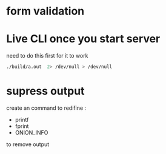 # form validation


# Live CLI once you start server

need to do this first for it to work
```sh
./build/a.out  2> /dev/null > /dev/null
```

# supress output

create an command to redifine :

- printf
- fprint
- ONION_INFO

to remove output
